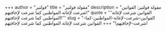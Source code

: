 +++
author = "فولتير"
title = "مقولة فولتير"
description = "مقولة فولتير: القوانين شرعت لإغاثة المواطنين كما شرعت لإخافتهم!"
quote = '''القوانين شرعت لإغاثة المواطنين كما شرعت لإخافتهم!'''
slug = "القوانين-شرعت-لإغاثة-المواطنين-كما-شرعت-لإخافتهم!"
+++
القوانين شرعت لإغاثة المواطنين كما شرعت لإخافتهم!
